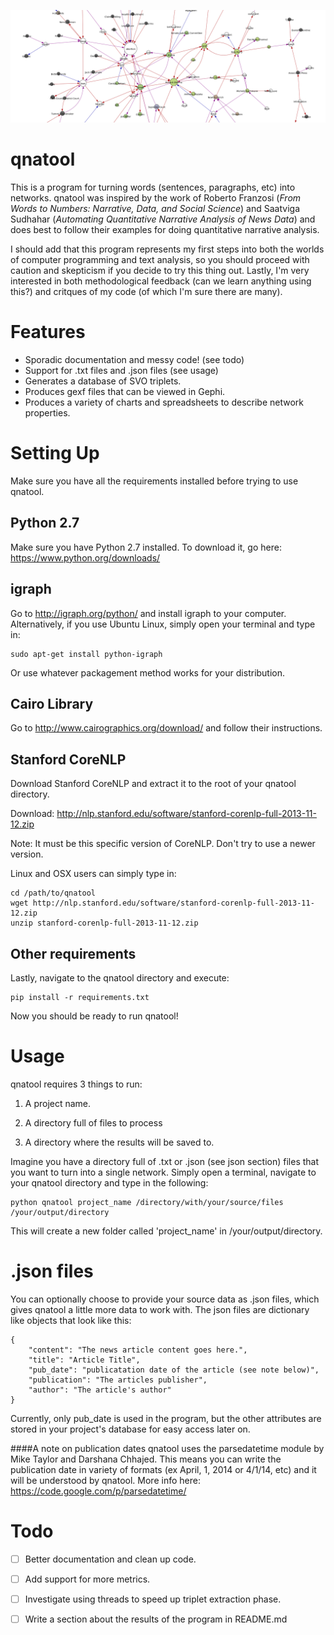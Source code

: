 ![A network graph](https://raw.githubusercontent.com/DansGit/qnatool/master/docs/abortion2.png)
# qnatool
This is a program for turning words (sentences, paragraphs, etc) into networks.
qnatool was inspired by the work of Roberto Franzosi (*From Words to Numbers: Narrative, Data, and Social Science*)
and Saatviga Sudhahar (*Automating Quantitative Narrative Analysis of News Data*) and does best to follow their
examples for doing quantitative narrative analysis. 

I should add that this program represents my first steps into
both the worlds of computer programming and text analysis, so you should proceed with caution 
and skepticism if you decide to try this thing out.
Lastly, I'm very interested in both methodological feedback
(can we learn anything using this?) and critques of my code (of which I'm sure there are many). 

# Features
* Sporadic documentation and messy code! (see todo)
* Support for .txt files and .json files (see usage)
* Generates a database of SVO triplets.
* Produces gexf files that can be viewed in Gephi.
* Produces a variety of charts and spreadsheets to describe network properties.

# Setting Up
Make sure you have all the requirements installed before trying to use qnatool.
## Python 2.7
Make sure you have Python 2.7 installed.
To download it, go here: https://www.python.org/downloads/ 

## igraph
Go to http://igraph.org/python/ and install igraph to your computer.
Alternatively, if you use Ubuntu Linux, simply open your terminal and type in:
```
sudo apt-get install python-igraph
```
Or use whatever packagement method works for your distribution.

## Cairo Library
Go to http://www.cairographics.org/download/ and follow their instructions.

## Stanford CoreNLP
Download Stanford CoreNLP and extract it to the root of your qnatool directory.

Download: http://nlp.stanford.edu/software/stanford-corenlp-full-2013-11-12.zip

Note: It must be this specific version of CoreNLP. Don't try to use a newer version.

Linux and OSX users can simply type in:
```
cd /path/to/qnatool
wget http://nlp.stanford.edu/software/stanford-corenlp-full-2013-11-12.zip
unzip stanford-corenlp-full-2013-11-12.zip
```

## Other requirements
Lastly, navigate to the qnatool directory and execute:
```
pip install -r requirements.txt
```

Now you should be ready to run qnatool!

# Usage
qnatool requires 3 things to run:

1. A project name.

2. A directory full of files to process

3. A directory where the results will be saved to.

Imagine you have a directory full of .txt or .json (see json section) files that you want to turn into a single network.
Simply open a terminal, navigate to your qnatool directory and type in the following:
```
python qnatool project_name /directory/with/your/source/files /your/output/directory
```
This will create a new folder called 'project_name' in /your/output/directory.

# .json files
You can optionally choose to provide your source data as .json files, which gives qnatool a little more data to work with.
The json files are dictionary like objects that look like this:
```
{
    "content": "The news article content goes here.",
    "title": "Article Title",
    "pub_date": "publicatation date of the article (see note below)",
    "publication": "The articles publisher",
    "author": "The article's author"
}
```
Currently, only pub_date is used in the program, but the other attributes are stored in your project's database for easy
access later on.

####A note on publication dates 
qnatool uses the parsedatetime module by Mike Taylor and Darshana Chhajed. This means
you can write the publication date in variety of formats (ex April, 1, 2014 or 4/1/14, etc) and it will be understood
by qnatool. More info here: https://code.google.com/p/parsedatetime/

# Todo
- [ ] Better documentation and clean up code.
- [ ] Add support for more metrics.
- [ ] Investigate using threads to speed up triplet extraction phase.
- [ ] Write a section about the results of the program in README.md

